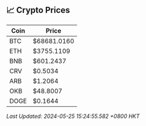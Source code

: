 ## 📈 Crypto Prices

| Coin | Price |
| ---- | ----- |
| BTC | $68681.0160 |
| ETH | $3755.1109 |
| BNB | $601.2437 |
| CRV | $0.5034 |
| ARB | $1.2064 |
| OKB | $48.8007 |
| DOGE | $0.1644 |

_Last Updated: 2024-05-25 15:24:55.582 +0800 HKT_